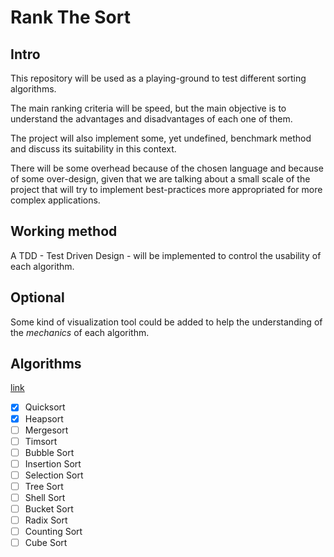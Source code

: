 # Rank The Sort

## Intro

This repository will be used as a playing-ground to test different sorting algorithms.

The main ranking criteria will be speed, but the main objective is to understand the advantages and disadvantages of each one of them.

The project will also implement some, yet undefined, benchmark method and discuss its suitability in this context.

There will be some overhead because of the chosen language and because of some over-design, given that we are talking about a small scale of the project that will try to implement best-practices more appropriated for more complex applications. 

## Working method

A TDD - Test Driven Design - will be implemented to control the usability of each algorithm.

## Optional

Some kind of visualization tool could be added to help the understanding of the *mechanics* of each algorithm.

## Algorithms 

[link](https://www.freecodecamp.org/news/all-you-need-to-know-about-big-o-notation-to-crack-your-next-coding-interview-9d575e7eec4/)

- [x] Quicksort 
- [x] Heapsort
- [ ] Mergesort
- [ ] Timsort
- [ ] Bubble Sort
- [ ] Insertion Sort
- [ ] Selection Sort
- [ ] Tree Sort
- [ ] Shell Sort
- [ ] Bucket Sort
- [ ] Radix Sort
- [ ] Counting Sort
- [ ] Cube Sort